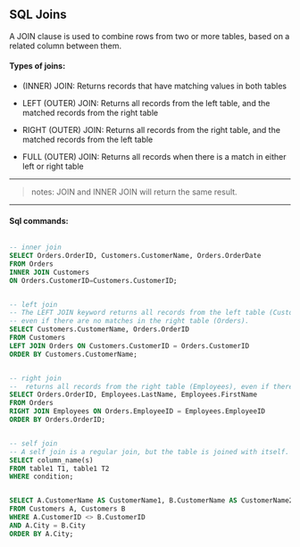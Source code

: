 ## SQL Joins
A JOIN clause is used to combine rows from two or more tables, based on a related column between them.


#### Types of joins:
- (INNER) JOIN: Returns records that have matching values in both tables

- LEFT (OUTER) JOIN: Returns all records from the left table, and the matched records from the right table

- RIGHT (OUTER) JOIN: Returns all records from the right table, and the matched records from the left table

- FULL (OUTER) JOIN: Returns all records when there is a match in either left or right table


---
> notes: JOIN and INNER JOIN will return the same result.
---

#### Sql commands:

```sql

-- inner join
SELECT Orders.OrderID, Customers.CustomerName, Orders.OrderDate
FROM Orders
INNER JOIN Customers
ON Orders.CustomerID=Customers.CustomerID;


-- left join
-- The LEFT JOIN keyword returns all records from the left table (Customers),
-- even if there are no matches in the right table (Orders).
SELECT Customers.CustomerName, Orders.OrderID
FROM Customers
LEFT JOIN Orders ON Customers.CustomerID = Orders.CustomerID
ORDER BY Customers.CustomerName;


-- right join
--  returns all records from the right table (Employees), even if there are no matches in the left table (Orders).
SELECT Orders.OrderID, Employees.LastName, Employees.FirstName
FROM Orders
RIGHT JOIN Employees ON Orders.EmployeeID = Employees.EmployeeID
ORDER BY Orders.OrderID; 


-- self join
-- A self join is a regular join, but the table is joined with itself.
SELECT column_name(s)
FROM table1 T1, table1 T2
WHERE condition;


SELECT A.CustomerName AS CustomerName1, B.CustomerName AS CustomerName2, A.City
FROM Customers A, Customers B
WHERE A.CustomerID <> B.CustomerID
AND A.City = B.City 
ORDER BY A.City; 
```



